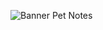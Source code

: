 ![Banner Pet Notes](https://github.com/No-Country/c15-24-m-java-react/assets/122646774/0f0d64bc-81f8-49fb-9b97-ea663b1dfb0b)
